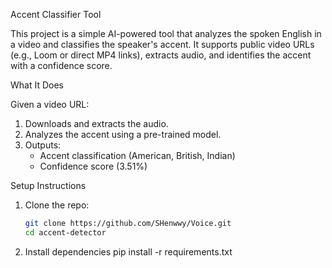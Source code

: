  Accent Classifier Tool

This project is a simple AI-powered tool that analyzes the spoken English in a video and classifies the speaker's accent. It supports public video URLs (e.g., Loom or direct MP4 links), extracts audio, and identifies the accent with a confidence score.


 What It Does

Given a video URL:
1. Downloads and extracts the audio.
2. Analyzes the accent using a pre-trained model.
3. Outputs:
   - Accent classification (American, British, Indian)
   - Confidence score (3.51%)

 Setup Instructions

 1. Clone the repo:
    ```bash
    git clone https://github.com/SHenwwy/Voice.git
    cd accent-detector

 2. Install dependencies
    pip install -r requirements.txt
